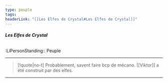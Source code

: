 ```yaml
---
type: peuple
tags:
headerLink: "[[Les Elfes de Crystal#Les Elfes de Crystal]]"
---
```

###### __Les Elfes de Crystal__
<span class="sub2">:LiPersonStanding:: Peuple</span>
___


> [!quote|no-t]
> Probablement, savent faire bcp de mécano. [[Viktor]] a été construit par des elfes.
 

***